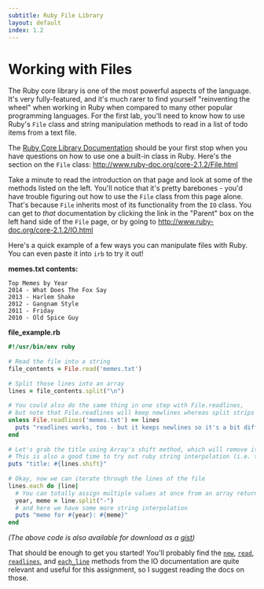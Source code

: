 ```yaml
---
subtitle: Ruby File Library
layout: default
index: 1.2
---
```

# Working with Files

The Ruby core library is one of the most powerful aspects of the language. It's very fully-featured, and it's much rarer to find yourself "reinventing the wheel" when working in Ruby when compared to many other popular programming languages. For the first lab, you'll need to know how to use Ruby's `File` class and string manipulation methods to read in a list of todo items from a text file.

The [Ruby Core Library Documentation](http://www.ruby-doc.org/core-2.1.2/File.html) should be your first stop when you have questions on how to use one a built-in class in Ruby. Here's the section on the `File` class: http://www.ruby-doc.org/core-2.1.2/File.html

Take a minute to read the introduction on that page and look at some of the methods listed on the left. You'll notice that it's pretty barebones - you'd have trouble figuring out how to use the `File` class from this page alone. That's because `File` inherits most of its functionality from the `IO` class. You can get to *that* documentation by clicking the link in the "Parent" box on the left hand side of the `File` page, or by going to http://www.ruby-doc.org/core-2.1.2/IO.html

Here's a quick example of a few ways you can manipulate files with Ruby. You can even paste it into `irb` to try it out!

**memes.txt contents:**

```
Top Memes by Year
2014 - What Does The Fox Say
2013 - Harlem Shake
2012 - Gangnam Style
2011 - Friday
2010 - Old Spice Guy
```

**file_example.rb**

```ruby
#!/usr/bin/env ruby
 
# Read the file into a string
file_contents = File.read('memes.txt')
 
# Split those lines into an array
lines = file_contents.split("\n")
 
# You could also do the same thing in one step with File.readlines, 
# but note that File.readlines will keep newlines whereas split strips them
unless File.readlines('memes.txt') == lines
  puts "readlines works, too - but it keeps newlines so it's a bit different!" 
end
 
# Let's grab the title using Array's shift method, which will remove it from the array
# This is also a good time to try out ruby string interpolation (i.e. the #{} stuff)
puts "title: #{lines.shift}"
 
# Okay, now we can iterate through the lines of the file 
lines.each do |line|
  # You can totally assign multiple values at once from an array return value in Ruby!
  year, meme = line.split("-")
  # and here we have some more string interpolation
  puts "meme for #{year}: #{meme}"
end
```

*(The above code is also available for download as a [gist](https://gist.github.com/qrohlf/68ea125caf2b57eeda19))*

That should be enough to get you started! You'll probably find the [`new`](http://www.ruby-doc.org/core-2.1.2/IO.html#method-c-new),  [`read`](http://www.ruby-doc.org/core-2.1.2/IO.html#method-c-read), [`readlines`](http://www.ruby-doc.org/core-2.1.2/IO.html#method-c-readlines),  and [`each_line`](http://www.ruby-doc.org/core-2.1.2/IO.html#method-i-each_line) methods from the IO documentation are quite relevant and useful for this assignment, so I suggest reading the docs on those.